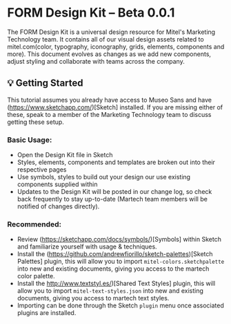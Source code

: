 # FORM Design Kit – Beta 0.0.1

The FORM Design Kit is a universal design resource for Mitel's Marketing Technology team.  It contains all of our visual design assets related to mitel.com(color, typography, iconography, grids, elements, components and more).  This document evolves as changes as we add new components, adjust styling and collaborate with teams across the company.


## :bulb: Getting Started

This tutorial assumes you already have access to Museo Sans and have (https://www.sketchapp.com/)[Sketch] installed.  If you are missing either of these, speak to a member of the Marketing Technology team to discuss getting these setup.

### Basic Usage:
* Open the Design Kit file in Sketch
* Styles, elements, components and templates are broken out into their respective pages
* Use symbols, styles to build out your design our use existing components supplied within
* Updates to the Design Kit will be posted in our change log, so check back frequently to stay up-to-date (Martech team members will be notified of changes directly).

### Recommended:
* Review (https://sketchapp.com/docs/symbols/)[Symbols] within Sketch and familiarize yourself with usage & techniques.
* Install the (https://github.com/andrewfiorillo/sketch-palettes)[Sketch Palettes] plugin, this will allow you to import `mitel-colors.sketchpalette` into new and existing documents, giving you access to the martech color palette.
* Install the http://www.textstyl.es/)[Shared Text Styles] plugin, this will allow you to import `mitel-text-styles.json` into new and existing documents, giving you access to martech text styles.
* Importing can be done through the Sketch `plugin` menu once associated plugins are installed.
